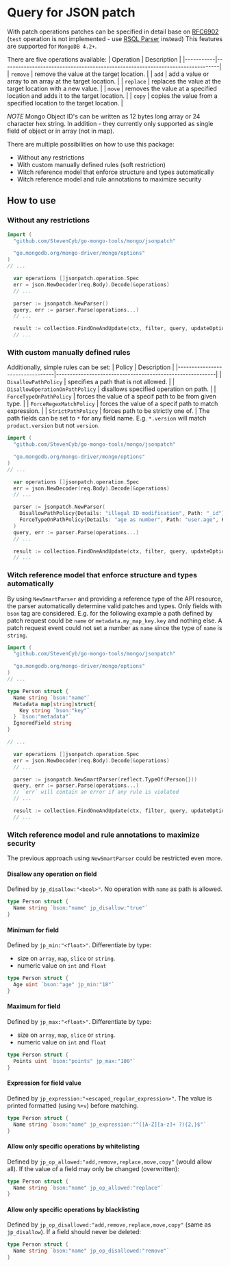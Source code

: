 # Query for JSON patch

With patch operations patches can be specified in detail base on [RFC6902](https://datatracker.ietf.org/doc/html/rfc6902)
(`test` operation is not implemented - use [RSQL Parser](parser/mongo/rsql/README.md) instead)
This features are supported for `MongoDB 4.2+`.

There are five operations available:
| Operation | Description |
|-----------|-------------------------------------------------------------------------------|
| `remove` | remove the value at the target location. |
| `add` | add a value or array to an array at the target location. |
| `replace` | replaces the value at the target location with a new value. |
| `move` | removes the value at a specified location and adds it to the target location. |
| `copy` | copies the value from a specified location to the target location. |

_NOTE_ Mongo Object ID's can be written as 12 bytes long array or 24 character hex string.
In addition - they currently only supported as single field of object or in array (not in map).

There are multiple possibilities on how to use this package:

- Without any restrictions
- With custom manually defined rules (soft restriction)
- Witch reference model that enforce structure and types automatically
- Witch reference model and rule annotations to maximize security

## How to use

### Without any restrictions

```go
import (
  "github.com/StevenCyb/go-mongo-tools/mongo/jsonpatch"

  "go.mongodb.org/mongo-driver/mongo/options"
)
// ...

  var operations []jsonpatch.operation.Spec
  err = json.NewDecoder(req.Body).Decode(&operations)
  // ...

  parser := jsonpatch.NewParser()
  query, err := parser.Parse(operations...)
  // ...

  result := collection.FindOneAndUpdate(ctx, filter, query, updateOptions)
  // ...
```

### With custom manually defined rules

Additionally, simple rules can be set:
| Policy | Description |
|---------------------------------|----------------------------------------------------------|
| `DisallowPathPolicy` | specifies a path that is not allowed. |
| `DisallowOperationOnPathPolicy` | disallows specified operation on path. |
| `ForceTypeOnPathPolicy` | forces the value of a specif path to be from given type. |
| `ForceRegexMatchPolicy` | forces the value of a specif path to match expression. |
| `StrictPathPolicy` | forces path to be strictly one of. |
The path fields can be set to `*` for any field name. E.g. `*.version` will match `product.version` but not `version`.

```go
import (
  "github.com/StevenCyb/go-mongo-tools/mongo/jsonpatch"

  "go.mongodb.org/mongo-driver/mongo/options"
)
// ...

  var operations []jsonpatch.operation.Spec
  err = json.NewDecoder(req.Body).Decode(&operations)
  // ...

  parser := jsonpatch.NewParser(
    DisallowPathPolicy{Details: "illegal ID modification", Path: "_id"},
    ForceTypeOnPathPolicy{Details: "age as number", Path: "user.age", Kind: reflect.Int64},
  )
  query, err := parser.Parse(operations...)
  // ...

  result := collection.FindOneAndUpdate(ctx, filter, query, updateOptions)
  // ...
```

### Witch reference model that enforce structure and types automatically

By using `NewSmartParser` and providing a reference type of the API resource, the parser automatically determine valid patches and types.
Only fields with `bson` tag are considered.
E.g. for the following example a path defined by patch request could be `name` or `metadata.my_map_key.key` and nothing else.
A patch request event could not set a number as `name` since the type of `name` is `string`.

```go
import (
  "github.com/StevenCyb/go-mongo-tools/mongo/jsonpatch"

  "go.mongodb.org/mongo-driver/mongo/options"
)
// ...

type Person struct {
  Name string `bson:"name"`
  Metadata map[string]struct{
    Key string `bson:"key"`
  } `bson:"metadata"`
  IgnoredField string
}

// ...

  var operations []jsonpatch.operation.Spec
  err = json.NewDecoder(req.Body).Decode(&operations)
  // ...

  parser := jsonpatch.NewSmartParser(reflect.TypeOf(Person{}))
  query, err := parser.Parse(operations...)
  // `err` will contain an error if any rule is violated
  // ...

  result := collection.FindOneAndUpdate(ctx, filter, query, updateOptions)
  // ...
```

### Witch reference model and rule annotations to maximize security

The previous approach using `NewSmartParser` could be restricted even more.

#### Disallow any operation on field

Defined by `jp_disallow:"<bool>"`.
No operation with `name` as path is allowed.

```go
type Person struct {
  Name string `bson:"name" jp_disallow:"true"`
}
```

#### Minimum for field

Defined by `jp_min:"<float>"`.
Differentiate by type:

- size on `array`, `map`, `slice` or `string`.
- numeric value on `int` and `float`

```go
type Person struct {
  Age uint `bson:"age" jp_min:"18"`
}
```

#### Maximum for field

Defined by `jp_max:"<float>"`.
Differentiate by type:

- size on `array`, `map`, `slice` or `string`.
- numeric value on `int` and `float`

```go
type Person struct {
  Points uint `bson:"points" jp_max:"100"`
}
```

#### Expression for field value

Defined by `jp_expression:"<escaped_regular_expression>"`.
The value is printed formatted (using `%+v`) before matching.

```go
type Person struct {
  Name string `bson:"name" jp_expression:"^([A-Z][a-z]+ ?){2,}$"`
}
```

#### Allow only specific operations by whitelisting

Defined by `jp_op_allowed:"add,remove,replace,move,copy"` (would allow all).
If the value of a field may only be changed (overwritten):

```go
type Person struct {
  Name string `bson:"name" jp_op_allowed:"replace"`
}
```

#### Allow only specific operations by blacklisting

Defined by `jp_op_disallowed:"add,remove,replace,move,copy"` (same as `jp_disallow`).
If a field should never be deleted:

```go
type Person struct {
  Name string `bson:"name" jp_op_disallowed:"remove"`
}
```
